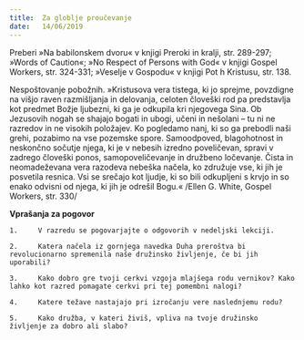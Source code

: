 ```yaml
---
title:  Za globlje proučevanje
date:   14/06/2019
---
```


Preberi »Na babilonskem dvoru« v knjigi Preroki in kralji, str. 289-297; »Words of Caution«; »No Respect of Persons with God« v knjigi Gospel Workers, str. 324-331; »Veselje v Gospodu« v knjigi Pot h Kristusu, str. 138.

Nespoštovanje pobožnih. »Kristusova vera tistega, ki jo sprejme, povzdigne na višjo raven razmišljanja in delovanja, celoten človeški rod pa predstavlja kot predmet Božje ljubezni, ki ga je odkupila kri njegovega Sina. Ob Jezusovih nogah se shajajo bogati in ubogi, učeni in nešolani – tu ni ne razredov in ne visokih položajev. Ko pogledamo nanj, ki so ga prebodli naši grehi, pozabimo na vse pozemske spore. Samoodpoved, blagohotnost in neskončno sočutje njega, ki je v nebesih izredno poveličevan, spravi v zadrego človeški ponos, samopoveličevanje in družbeno ločevanje. Čista in neomadeževana vera razodeva nebeška načela, ko združuje vse, ki jih je posvetila resnica. Vsi se srečajo kot ljudje, ki so bili odkupljeni s krvjo in so enako odvisni od njega, ki jih je odrešil Bogu.« /Ellen G. White, Gospel Workers, str. 330/

**Vprašanja za pogovor**

`1. 	V razredu se pogovarjajte o odgovorih v nedeljski lekciji.`

`2. 	Katera načela iz gornjega navedka Duha preroštva bi revolucionarno spremenila naše družinsko življenje, če bi jih uporabili?`

`3. 	Kako dobro gre tvoji cerkvi vzgoja mlajšega rodu vernikov? Kako lahko kot razred pomagate cerkvi pri tej pomembni nalogi?`

`4. 	Katere težave nastajajo pri izročanju vere naslednjemu rodu?`

`5. 	Kako družba, v kateri živiš, vpliva na tvoje družinsko življenje za dobro ali slabo?`
